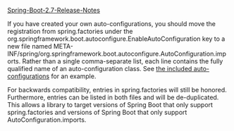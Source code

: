 [Spring-Boot-2.7-Release-Notes](https://github.com/spring-projects/spring-boot/wiki/Spring-Boot-2.7-Release-Notes)

If you have created your own auto-configurations, you should move the registration from spring.factories under the org.springframework.boot.autoconfigure.EnableAutoConfiguration key to a new file named META-INF/spring/org.springframework.boot.autoconfigure.AutoConfiguration.imports. Rather than a single comma-separate list, each line contains the fully qualified name of an auto-configuration class. See [the included auto-configurations](https://github.com/spring-projects/spring-boot/blob/main/spring-boot-project/spring-boot-autoconfigure/src/main/resources/META-INF/spring/org.springframework.boot.autoconfigure.AutoConfiguration.imports) for an example.

For backwards compatibility, entries in spring.factories will still be honored. Furthermore, entries can be listed in both files and will be de-duplicated. This allows a library to target versions of Spring Boot that only support spring.factories and versions of Spring Boot that only support AutoConfiguration.imports.